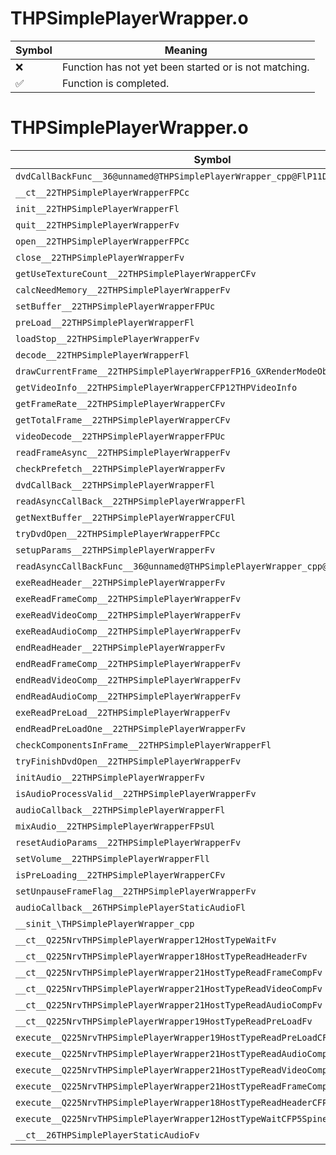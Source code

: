 # THPSimplePlayerWrapper.o
| Symbol | Meaning 
| ------------- | ------------- 
| :x: | Function has not yet been started or is not matching. 
| :white_check_mark: | Function is completed. 


# THPSimplePlayerWrapper.o
| Symbol | Decompiled? |
| ------------- | ------------- |
| `dvdCallBackFunc__36@unnamed@THPSimplePlayerWrapper_cpp@FlP11DVDFileInfo` | :x: |
| `__ct__22THPSimplePlayerWrapperFPCc` | :x: |
| `init__22THPSimplePlayerWrapperFl` | :x: |
| `quit__22THPSimplePlayerWrapperFv` | :x: |
| `open__22THPSimplePlayerWrapperFPCc` | :x: |
| `close__22THPSimplePlayerWrapperFv` | :x: |
| `getUseTextureCount__22THPSimplePlayerWrapperCFv` | :x: |
| `calcNeedMemory__22THPSimplePlayerWrapperFv` | :x: |
| `setBuffer__22THPSimplePlayerWrapperFPUc` | :x: |
| `preLoad__22THPSimplePlayerWrapperFl` | :x: |
| `loadStop__22THPSimplePlayerWrapperFv` | :x: |
| `decode__22THPSimplePlayerWrapperFl` | :x: |
| `drawCurrentFrame__22THPSimplePlayerWrapperFP16_GXRenderModeObjUlUlUlUl` | :x: |
| `getVideoInfo__22THPSimplePlayerWrapperCFP12THPVideoInfo` | :x: |
| `getFrameRate__22THPSimplePlayerWrapperCFv` | :x: |
| `getTotalFrame__22THPSimplePlayerWrapperCFv` | :x: |
| `videoDecode__22THPSimplePlayerWrapperFPUc` | :x: |
| `readFrameAsync__22THPSimplePlayerWrapperFv` | :x: |
| `checkPrefetch__22THPSimplePlayerWrapperFv` | :x: |
| `dvdCallBack__22THPSimplePlayerWrapperFl` | :x: |
| `readAsyncCallBack__22THPSimplePlayerWrapperFl` | :x: |
| `getNextBuffer__22THPSimplePlayerWrapperCFUl` | :x: |
| `tryDvdOpen__22THPSimplePlayerWrapperFPCc` | :x: |
| `setupParams__22THPSimplePlayerWrapperFv` | :x: |
| `readAsyncCallBackFunc__36@unnamed@THPSimplePlayerWrapper_cpp@FlP11DVDFileInfo` | :x: |
| `exeReadHeader__22THPSimplePlayerWrapperFv` | :x: |
| `exeReadFrameComp__22THPSimplePlayerWrapperFv` | :x: |
| `exeReadVideoComp__22THPSimplePlayerWrapperFv` | :x: |
| `exeReadAudioComp__22THPSimplePlayerWrapperFv` | :x: |
| `endReadHeader__22THPSimplePlayerWrapperFv` | :x: |
| `endReadFrameComp__22THPSimplePlayerWrapperFv` | :x: |
| `endReadVideoComp__22THPSimplePlayerWrapperFv` | :x: |
| `endReadAudioComp__22THPSimplePlayerWrapperFv` | :x: |
| `exeReadPreLoad__22THPSimplePlayerWrapperFv` | :x: |
| `endReadPreLoadOne__22THPSimplePlayerWrapperFv` | :x: |
| `checkComponentsInFrame__22THPSimplePlayerWrapperFl` | :x: |
| `tryFinishDvdOpen__22THPSimplePlayerWrapperFv` | :x: |
| `initAudio__22THPSimplePlayerWrapperFv` | :x: |
| `isAudioProcessValid__22THPSimplePlayerWrapperFv` | :x: |
| `audioCallback__22THPSimplePlayerWrapperFl` | :x: |
| `mixAudio__22THPSimplePlayerWrapperFPsUl` | :x: |
| `resetAudioParams__22THPSimplePlayerWrapperFv` | :x: |
| `setVolume__22THPSimplePlayerWrapperFll` | :x: |
| `isPreLoading__22THPSimplePlayerWrapperCFv` | :x: |
| `setUnpauseFrameFlag__22THPSimplePlayerWrapperFv` | :x: |
| `audioCallback__26THPSimplePlayerStaticAudioFl` | :x: |
| `__sinit_\THPSimplePlayerWrapper_cpp` | :x: |
| `__ct__Q225NrvTHPSimplePlayerWrapper12HostTypeWaitFv` | :x: |
| `__ct__Q225NrvTHPSimplePlayerWrapper18HostTypeReadHeaderFv` | :x: |
| `__ct__Q225NrvTHPSimplePlayerWrapper21HostTypeReadFrameCompFv` | :x: |
| `__ct__Q225NrvTHPSimplePlayerWrapper21HostTypeReadVideoCompFv` | :x: |
| `__ct__Q225NrvTHPSimplePlayerWrapper21HostTypeReadAudioCompFv` | :x: |
| `__ct__Q225NrvTHPSimplePlayerWrapper19HostTypeReadPreLoadFv` | :x: |
| `execute__Q225NrvTHPSimplePlayerWrapper19HostTypeReadPreLoadCFP5Spine` | :x: |
| `execute__Q225NrvTHPSimplePlayerWrapper21HostTypeReadAudioCompCFP5Spine` | :x: |
| `execute__Q225NrvTHPSimplePlayerWrapper21HostTypeReadVideoCompCFP5Spine` | :x: |
| `execute__Q225NrvTHPSimplePlayerWrapper21HostTypeReadFrameCompCFP5Spine` | :x: |
| `execute__Q225NrvTHPSimplePlayerWrapper18HostTypeReadHeaderCFP5Spine` | :x: |
| `execute__Q225NrvTHPSimplePlayerWrapper12HostTypeWaitCFP5Spine` | :x: |
| `__ct__26THPSimplePlayerStaticAudioFv` | :x: |
